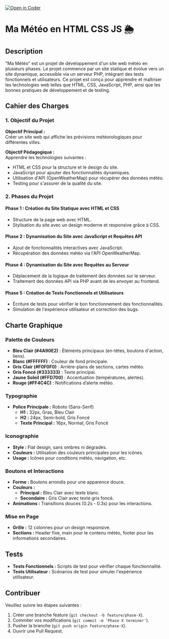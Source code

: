 [![Open in Coder](https://coder.dafonsecaesteves.fr/open-in-coder.svg)](https://coder.dafonsecaesteves.fr/workspaces)

# Ma Météo en HTML CSS JS 🌦️

## Description

"Ma Météo" est un projet de développement d'un site web météo en plusieurs phases. Le projet commence par un site statique et évolue vers un site dynamique, accessible via un serveur PHP, intégrant des tests fonctionnels et utilisateurs. Ce projet est conçu pour apprendre et maîtriser les technologies web telles que HTML, CSS, JavaScript, PHP, ainsi que les bonnes pratiques de développement et de testing.

## Cahier des Charges

### 1. Objectif du Projet

**Objectif Principal :**  
Créer un site web qui affiche les prévisions météorologiques pour différentes villes.

**Objectif Pédagogique :**  
Apprendre les technologies suivantes :

- HTML et CSS pour la structure et le design du site.
- JavaScript pour ajouter des fonctionnalités dynamiques.
- Utilisation d'API (OpenWeatherMap) pour récupérer des données météo.
- Testing pour s'assurer de la qualité du site.

### 2. Phases du Projet

#### Phase 1 : Création du Site Statique avec HTML et CSS

- Structure de la page web avec HTML.
- Stylisation du site avec un design moderne et responsive grâce à CSS.

#### Phase 2 : Dynamisation du Site avec JavaScript et Requêtes API

- Ajout de fonctionnalités interactives avec JavaScript.
- Récupération des données météo via l'API OpenWeatherMap.


#### Phase 4 : Dynamisation du Site avec Requêtes au Serveur 

- Déplacement de la logique de traitement des données sur le serveur.
- Traitement des données API via PHP avant de les envoyer au frontend.

#### Phase 5 : Création de Tests Fonctionnels et Utilisateurs

- Écriture de tests pour vérifier le bon fonctionnement des fonctionnalités.
- Simulation de l'expérience utilisateur et correction des bugs.

## Charte Graphique

### Palette de Couleurs

- **Bleu Clair (#4A90E2)** : Éléments principaux (en-têtes, boutons d'action, liens).
- **Blanc (#FFFFFF)** : Couleur de fond principale.
- **Gris Clair (#F0F0F0)** : Arrière-plans de sections, cartes météo.
- **Gris Foncé (#333333)** : Texte principal.
- **Jaune Soleil (#FFD700)** : Accentuation (températures, alertes).
- **Rouge (#FF4C4C)** : Notifications d’alerte météo.

### Typographie

- **Police Principale :** Roboto (Sans-Serif)
  - **H1 :** 32px, Gras, Bleu Clair
  - **H2 :** 24px, Semi-bold, Gris Foncé
  - **Texte Principal :** 16px, Normal, Gris Foncé

### Iconographie

- **Style :** Flat design, sans ombres ni dégradés.
- **Couleurs :** Utilisation des couleurs principales pour les icônes.
- **Usage :** Icônes pour conditions météo, navigation, etc.

### Boutons et Interactions

- **Forme :** Boutons arrondis pour une apparence douce.
- **Couleurs :**
  - **Principal :** Bleu Clair avec texte blanc.
  - **Secondaire :** Gris Clair avec texte gris foncé.
- **Animations :** Transitions douces (0.2s - 0.3s) pour les interactions.

### Mise en Page

- **Grille :** 12 colonnes pour un design responsive.
- **Sections :** Header fixe, main pour le contenu météo, footer pour les informations secondaires.

## Tests

- **Tests Fonctionnels :** Scripts de test pour vérifier chaque fonctionnalité.
- **Tests Utilisateur :** Scénarios de test pour simuler l'expérience utilisateur.

## Contribuer

Veuillez suivre les étapes suivantes :

1. Créer une branche feature (`git checkout -b feature/phase-X`).
2. Commiter vos modifications (`git commit -m 'Phase X terminer'`).
3. Pusher la branche (`git push origin feature/phase-X`).
4. Ouvrir une Pull Request.
